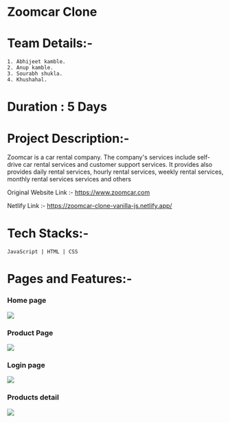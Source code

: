 # Zoomcar Clone


# Team Details:-
    1. Abhijeet kamble.
    2. Anup kamble.
    3. Sourabh shukla.
    4. Khushahal.
    
#   Duration : 5 Days

#   Project Description:-
Zoomcar is a car rental company. The company's services include self-drive car rental services and customer support services. It provides also provides daily rental services, hourly rental services, weekly rental services, monthly rental services services and others

Original Website Link :- https://www.zoomcar.com

Netlify Link :- https://zoomcar-clone-vanilla-js.netlify.app/
#    Tech Stacks:-
    JavaScript | HTML | CSS 
#    Pages and Features:-

### Home page
<image src="https://drive.google.com/file/d/1pSHyT3HL53kxb-Od5BNdGiFe_v0vWj9G/view?usp=share_link">

### Product Page

<image src="https://drive.google.com/file/d/1gTv5zFC_9lku4tHQyWGVPibz6XTzOF8X/view?usp=share_link">

### Login page

<image src="https://drive.google.com/file/d/1JL-xb0_hOneMPfaQayANkKh9RpxvXjSC/view?usp=share_link">

### Products detail

<image src="https://drive.google.com/file/d/1wkUvT0eXyQh6Tv13i5TJSIrkeTAIfDpR/view?usp=share_link">
